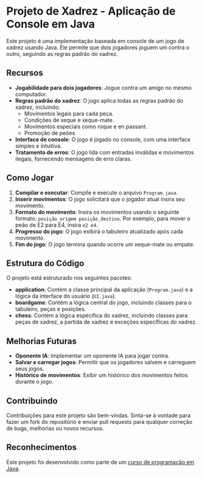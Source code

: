 # Projeto de Xadrez - Aplicação de Console em Java

Este projeto é uma implementação baseada em console de um jogo de xadrez usando Java. Ele permite que dois jogadores joguem um contra o outro, seguindo as regras padrão do xadrez.

## Recursos

- **Jogabilidade para dois jogadores**: Jogue contra um amigo no mesmo computador.
- **Regras padrão do xadrez**: O jogo aplica todas as regras padrão do xadrez, incluindo:
  - Movimentos legais para cada peça.
  - Condições de xeque e xeque-mate.
  - Movimentos especiais como roque e en passant.
  - Promoção de peões.
- **Interface de console**: O jogo é jogado no console, com uma interface simples e intuitiva.
- **Tratamento de erros**: O jogo lida com entradas inválidas e movimentos ilegais, fornecendo mensagens de erro claras.

## Como Jogar

1. **Compilar e executar**: Compile e execute o arquivo `Program.java`.
2. **Inserir movimentos**: O jogo solicitará que o jogador atual insira seu movimento.
3. **Formato do movimento**: Insira os movimentos usando o seguinte formato: `posição_origem posição_destino`. Por exemplo, para mover o peão de E2 para E4, insira `e2 e4`.
4. **Progresso do jogo**: O jogo exibirá o tabuleiro atualizado após cada movimento.
5. **Fim do jogo**: O jogo termina quando ocorre um xeque-mate ou empate.

## Estrutura do Código

O projeto está estruturado nos seguintes pacotes:

- **application**: Contém a classe principal da aplicação (`Program.java`) e a lógica da interface do usuário (`UI.java`).
- **boardgame**: Contém a lógica central do jogo, incluindo classes para o tabuleiro, peças e posições.
- **chess**: Contém a lógica específica do xadrez, incluindo classes para peças de xadrez, a partida de xadrez e exceções específicas do xadrez.

## Melhorias Futuras

- **Oponente IA**: Implementar um oponente IA para jogar contra.
- **Salvar e carregar jogos**: Permitir que os jogadores salvem e carreguem seus jogos.
- **Histórico de movimentos**: Exibir um histórico dos movimentos feitos durante o jogo.

## Contribuindo

Contribuições para este projeto são bem-vindas. Sinta-se à vontade para fazer um fork do repositório e enviar pull requests para qualquer correção de bugs, melhorias ou novos recursos.

## Reconhecimentos

Este projeto foi desenvolvido como parte de um [curso de programação em Java](https://www.udemy.com/course/java-curso-completo/).